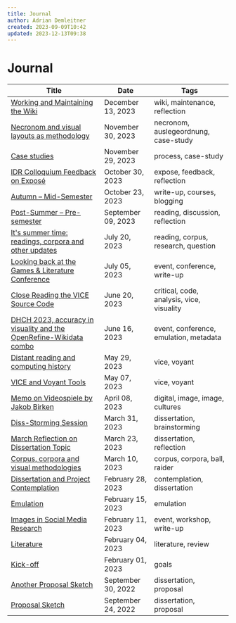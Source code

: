 ```yaml
---
title: Journal
author: Adrian Demleitner
created: 2023-09-09T10:42
updated: 2023-12-13T09:38
---
```

# Journal

| Title                                                                                         | Date               | Tags                                      |
| --------------------------------------------------------------------------------------------- | ------------------ | ----------------------------------------- |
| [Working and Maintaining the Wiki](journal/2023-12-13.md)                                   | December 13, 2023  | wiki, maintenance, reflection             |
| [Necronom and visual layouts as methodology](journal/2023-11-30.md)                         | November 30, 2023  | necronom, auslegeordnung, case-study      |
| [Case studies](journal/2023-11-29.md)                                                       | November 29, 2023  | process, case-study                       |
| [IDR Colloquium Feedback on Exposé](journal/2023-10-30.md)                                  | October 30, 2023   | expose, feedback, reflection              |
| [Autumn – Mid-Semester](journal/2023-10-23.md)                                              | October 23, 2023   | write-up, courses, blogging               |
| [Post-Summer – Pre-semester](journal/2023-09-09.md)                                         | September 09, 2023 | reading, discussion, reflection           |
| [It's summer time: readings, corpora and other updates](journal/2023-07-20.md)              | July 20, 2023      | reading, corpus, research, question       |
| [Looking back at the Games & Literature Conference](journal/2023-07-05.md)                  | July 05, 2023      | event, conference, write-up               |
| [Close Reading the VICE Source Code](journal/2023-06-20.md)                                 | June 20, 2023      | critical, code, analysis, vice, visuality |
| [DHCH 2023, accuracy in visuality and the OpenRefine-Wikidata combo](journal/2023-06-16.md) | June 16, 2023      | event, conference, emulation, metadata    |
| [Distant reading and computing history](journal/2023-05-29.md)                              | May 29, 2023       | vice, voyant                              |
| [VICE and Voyant Tools](journal/2023-05-07.md)                                              | May 07, 2023       | vice, voyant                              |
| [Memo on Videospiele by Jakob Birken](journal/2023-04-08.md)                                | April 08, 2023     | digital, image, image, cultures           |
| [Diss-Storming Session](journal/2023-03-31.md)                                              | March 31, 2023     | dissertation, brainstorming               |
| [March Reflection on Dissertation Topic](journal/2023-03-23.md)                             | March 23, 2023     | dissertation, reflection                  |
| [Corpus, corpora and visual methodologies](journal/2023-03-10.md)                           | March 10, 2023     | corpus, corpora, ball, raider             |
| [Dissertation and Project Contemplation](journal/2023-02-28.md)                             | February 28, 2023  | contemplation, dissertation               |
| [Emulation](journal/2023-02-15.md)                                                          | February 15, 2023  | emulation                                 |
| [Images in Social Media Research](journal/2023-02-11.md)                                    | February 11, 2023  | event, workshop, write-up                 |
| [Literature](journal/2023-02-04.md)                                                         | February 04, 2023  | literature, review                        |
| [Kick-off](journal/2023-02-01.md)                                                           | February 01, 2023  | goals                                     |
| [Another Proposal Sketch](journal/2022-09-30.md)                                            | September 30, 2022 | dissertation, proposal                    |
| [Proposal Sketch](journal/2022-09-24.md)                                                    | September 24, 2022 | dissertation, proposal                    |
